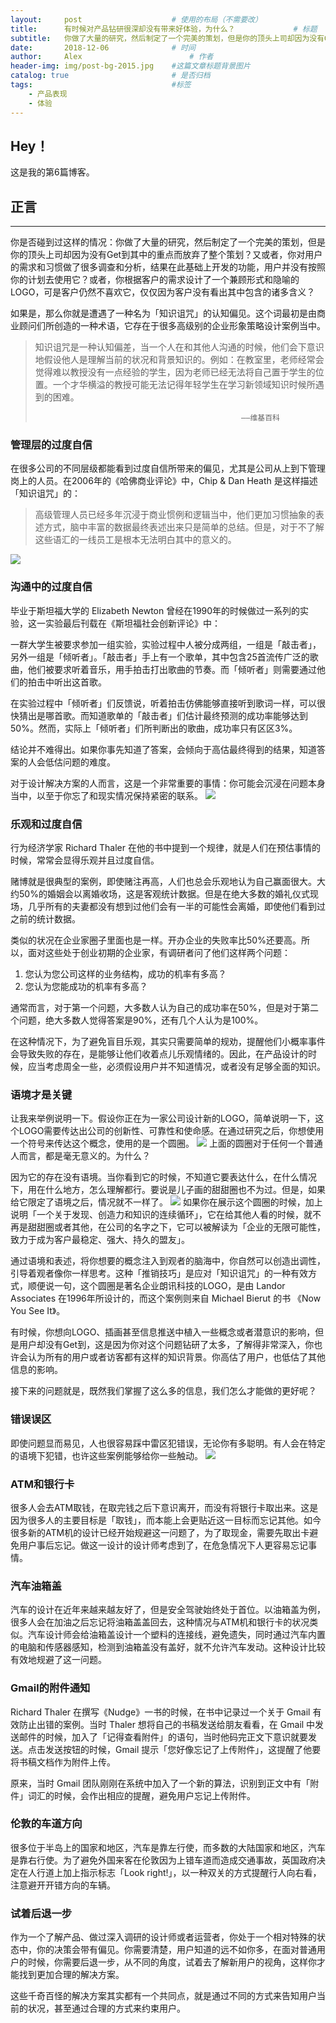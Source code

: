 ```yaml
---
layout:     post   				    # 使用的布局（不需要改）
title:      有时候对产品钻研很深却没有带来好体验，为什么？				# 标题 
subtitle:   你做了大量的研究，然后制定了一个完美的策划，但是你的顶头上司却因为没有Get到其中的重点而放弃了整个策划？又或者由于各种的原因，你的产品并没有带来很好的体验。而然，是因为什么导致的呢？ #副标题
date:       2018-12-06 				# 时间
author:     Alex 						# 作者
header-img: img/post-bg-2015.jpg 	#这篇文章标题背景图片
catalog: true 						# 是否归档
tags:								#标签
    - 产品表现
    - 体验
---
```


## Hey！
这是我的第6篇博客。
## 正言
******
你是否碰到过这样的情况：你做了大量的研究，然后制定了一个完美的策划，但是你的顶头上司却因为没有Get到其中的重点而放弃了整个策划？又或者，你对用户的需求和习惯做了很多调查和分析，结果在此基础上开发的功能，用户并没有按照你的计划去使用它？或者，你根据客户的需求设计了一个兼顾形式和隐喻的LOGO，可是客户仍然不喜欢它，仅仅因为客户没有看出其中包含的诸多含义？

如果是，那么你就是遭遇了一种名为「知识诅咒」的认知偏见。这个词最初是由商业顾问们所创造的一种术语，它存在于很多高级别的企业形象策略设计案例当中。
> 知识诅咒是一种认知偏差，当一个人在和其他人沟通的时候，他们会下意识地假设他人是理解当前的状况和背景知识的。例如：在教室里，老师经常会觉得难以教授没有一点经验的学生，因为老师已经无法将自己置于学生的位置。一个才华横溢的教授可能无法记得年轻学生在学习新领域知识时候所遇到的困难。
>  
>                                                   ——维基百科

### 管理层的过度自信
在很多公司的不同层级都能看到过度自信所带来的偏见，尤其是公司从上到下管理岗上的人员。在2006年的《哈佛商业评论》中，Chip & Dan Heath 是这样描述「知识诅咒」的：
> 高级管理人员已经多年沉浸于商业惯例和逻辑当中，他们更加习惯抽象的表述方式，脑中丰富的数据最终表述出来只是简单的总结。但是，对于不了解这些语汇的一线员工是根本无法明白其中的意义的。

![](https://ws1.sinaimg.cn/large/006tNc79ly1fyx4hs5t1qj31gs0qo75h.jpg)
### 沟通中的过度自信
毕业于斯坦福大学的 Elizabeth Newton 曾经在1990年的时候做过一系列的实验，这一实验最后刊载在《斯坦福社会创新评论》中：

一群大学生被要求参加一组实验，实验过程中人被分成两组，一组是「敲击者」，另外一组是「倾听者」。「敲击者」手上有一个歌单，其中包含25首流传广泛的歌曲，他们被要求听着音乐，用手拍击打出歌曲的节奏。而「倾听者」则需要通过他们的拍击中听出这首歌。

在实验过程中「倾听者」们反馈说，听着拍击仿佛能够直接听到歌词一样，可以很快猜出是哪首歌。而知道歌单的「敲击者」们估计最终预测的成功率能够达到50%。然而，实际上「倾听者」们所判断出的歌曲，成功率只有区区3%。

结论并不难得出。如果你事先知道了答案，会倾向于高估最终得到的结果，知道答案的人会低估问题的难度。

对于设计解决方案的人而言，这是一个非常重要的事情：你可能会沉浸在问题本身当中，以至于你忘了和现实情况保持紧密的联系。
![](https://ws1.sinaimg.cn/large/006tNc79ly1fyx4j5wc5pj31gs0swt9w.jpg)
### 乐观和过度自信
行为经济学家 Richard Thaler 在他的书中提到一个规律，就是人们在预估事情的时候，常常会显得乐观并且过度自信。

赌博就是很典型的案例，即使赌注再高，人们也总会乐观地认为自己赢面很大。大约50%的婚姻会以离婚收场，这是客观统计数据。但是在绝大多数的婚礼仪式现场，几乎所有的夫妻都没有想到过他们会有一半的可能性会离婚，即使他们看到过之前的统计数据。

类似的状况在企业家圈子里面也是一样。开办企业的失败率比50%还要高。所以，面对这些处于创业初期的企业家，有调研者问了他们这样两个问题：

1. 您认为您公司这样的业务结构，成功的机率有多高？
2. 您认为您能成功的机率有多高？

通常而言，对于第一个问题，大多数人认为自己的成功率在50%，但是对于第二个问题，绝大多数人觉得答案是90%，还有几个人认为是100%。

在这种情况下，为了避免盲目乐观，其实只需要简单的规劝，提醒他们小概率事件会导致失败的存在，是能够让他们收着点儿乐观情绪的。因此，在产品设计的时候，应当考虑周全一些，必须假设用户并不知道情况，或者没有足够全面的知识。
### 语境才是关键
让我来举例说明一下。假设你正在为一家公司设计新的LOGO，简单说明一下，这个LOGO需要传达出公司的创新性、可靠性和使命感。在通过研究之后，你想使用一个符号来传达这个概念，使用的是一个圆圈。
![](https://ws4.sinaimg.cn/large/006tNc79ly1fyx4kvcfraj309q08ewer.jpg)
上面的圆圈对于任何一个普通人而言，都是毫无意义的。为什么？

因为它的存在没有语境。当你看到它的时候，不知道它要表达什么，在什么情况下，用在什么地方，怎么理解都行。要说是儿子画的甜甜圈也不为过。但是，如果给它限定了语境之后，情况就不一样了。
![](https://ws3.sinaimg.cn/large/006tNc79ly1fyx4ljxyofj30sg0k875y.jpg)
如果你在展示这个圆圈的时候，加上说明「一个关于发现、创造力和知识的连续循环」，它在给其他人看的时候，就不再是甜甜圈或者其他，在公司的名字之下，它可以被解读为「企业的无限可能性，致力于成为客户最稳定、强大、持久的盟友」。

通过语境和表述，将你想要的概念注入到观者的脑海中，你自然可以创造出调性，引导着观者像你一样思考。这种「推销技巧」是应对「知识诅咒」的一种有效方式，顺便说一句，这个圆圈是著名企业朗讯科技的LOGO，是由 Landor Associates 在1996年所设计的，而这个案例则来自 Michael Bierut 的书 《Now You See It》。

有时候，你想向LOGO、插画甚至信息推送中植入一些概念或者潜意识的影响，但是用户却没有Get到，这是因为你对这个问题钻研了太多，了解得非常深入，你也许会认为所有的用户或者访客都有这样的知识背景。你高估了用户，也低估了其他信息的影响。

接下来的问题就是，既然我们掌握了这么多的信息，我们怎么才能做的更好呢？
### 错误误区
即使问题显而易见，人也很容易踩中雷区犯错误，无论你有多聪明。有人会在特定的语境下犯错，也许这些案例能够给你一些触动。
![](https://ws3.sinaimg.cn/large/006tNc79ly1fyx4mymrwsj31gs0swgm9.jpg)
### ATM和银行卡
很多人会去ATM取钱，在取完钱之后下意识离开，而没有将银行卡取出来。这是因为很多人的主要目标是「取钱」，而本能上会更贴近这一目标而忘记其他。如今很多新的ATM机的设计已经开始规避这一问题了，为了取现金，需要先取出卡避免用户事后忘记。做这一设计的设计师考虑到了，在危急情况下人更容易忘记事情。
### 汽车油箱盖
汽车的设计在近年来越来越友好了，但是安全驾驶始终处于首位。以油箱盖为例，很多人会在加油之后忘记将油箱盖盖回去，这种情况与ATM机和银行卡的状况类似。汽车设计师会给油箱盖设计一个塑料的连接线，避免遗失，同时通过汽车内置的电脑和传感器感知，检测到油箱盖没有盖好，就不允许汽车发动。这种设计比较有效地规避了这一问题。
### Gmail的附件通知
Richard Thaler 在撰写《Nudge》一书的时候，在书中记录过一个关于 Gmail 有效防止出错的案例。当时 Thaler 想将自己的书稿发送给朋友看看，在 Gmail 中发送邮件的时候，加入了「记得查看附件」的语句，当时他码完正文下意识就要发送。点击发送按钮的时候，Gmail 提示「您好像忘记了上传附件」，这提醒了他要将书稿文档作为附件上传。

原来，当时 Gmail 团队刚刚在系统中加入了一个新的算法，识别到正文中有「附件」词汇的时候，会作出相应的提醒，避免用户忘记上传附件。
### 伦敦的车道方向
很多位于半岛上的国家和地区，汽车是靠左行使，而多数的大陆国家和地区，汽车是靠右行使。为了避免外国来客在伦敦因为上错车道而造成交通事故，英国政府决定在人行道上加上指示标志「Look right!」，以一种双关的方式提醒行人向右看，注意避开开错方向的车辆。
### 试着后退一步
作为一个了解产品、做过深入调研的设计师或者运营者，你处于一个相对特殊的状态中，你的决策会带有偏见。你需要清楚，用户知道的远不如你多，在面对普通用户的时候，你需要后退一步，从不同的角度，试着去了解新用户的视角，这样你才能找到更加合理的解决方案。

这些千奇百怪的解决方案其实都有一个共同点，就是通过不同的方式来告知用户当前的状况，甚至通过合理的方式来约束用户。
